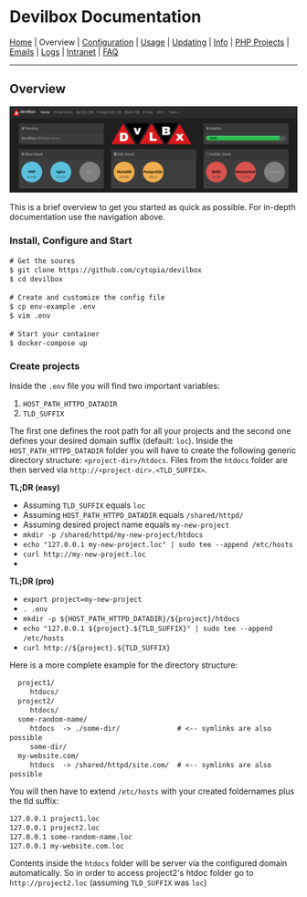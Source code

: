 # Devilbox Documentation

[Home](https://github.com/cytopia/devilbox) |
Overview |
[Configuration](Configuration.md) |
[Usage](Usage.md) |
[Updating](Updating.md) |
[Info](Info.md) |
[PHP Projects](PHP_Projects.md) |
[Emails](Emails.md) |
[Logs](Logs.md) |
[Intranet](Intranet.md) |
[FAQ](FAQ.md)

----

## Overview

![Devilbox](img/devilbox-dash.png)

This is a brief overview to get you started as quick as possible. For in-depth documentation use the navigation above.


### Install, Configure and Start

```shell
# Get the soures
$ git clone https://github.com/cytopia/devilbox
$ cd devilbox

# Create and customize the config file
$ cp env-example .env
$ vim .env

# Start your container
$ docker-compose up
```

### Create projects

Inside the `.env` file you will find two important variables:
1. `HOST_PATH_HTTPD_DATADIR`
2. `TLD_SUFFIX`

The first one defines the root path for all your projects and the second one defines your desired domain suffix (default: `loc`). Inside the `HOST_PATH_HTTPD_DATADIR` folder you will have to create the following generic directory structure: `<project-dir>/htdocs`. Files from the `htdocs` folder are then served via `http://<project-dir>.<TLD_SUFFIX>`.

**TL;DR (easy)**  

  - Assuming `TLD_SUFFIX` equals `loc`
  - Assuming `HOST_PATH_HTTPD_DATADIR` equals `/shared/httpd/`
  - Assuming desired project name equals `my-new-project`
  - `mkdir -p /shared/httpd/my-new-project/htdocs`
  - `echo "127.0.0.1 my-new-project.loc" | sudo tee --append /etc/hosts`
  - `curl http://my-new-project.loc`
  -


**TL;DR (pro)**  

  - `export project=my-new-project`
  - `. .env`
  - `mkdir -p ${HOST_PATH_HTTPD_DATADIR}/${project}/htdocs`
  - `echo "127.0.0.1 ${project}.${TLD_SUFFIX}" | sudo tee --append /etc/hosts`
  - `curl http://${project}.${TLD_SUFFIX}`

Here is a more complete example for the directory structure:
```
  project1/
     htdocs/
  project2/
     htdocs/
  some-random-name/
     htdocs  -> ./some-dir/              # <-- symlinks are also possible
	 some-dir/
  my-website.com/
     htdocs  -> /shared/httpd/site.com/  # <-- symlinks are also possible
```

You will then have to extend `/etc/hosts` with your created foldernames plus the tld suffix:
```
127.0.0.1 project1.loc
127.0.0.1 project2.loc
127.0.0.1 some-random-name.loc
127.0.0.1 my-website.com.loc
```

Contents inside the `htdocs` folder will be server via the configured domain automatically. So in order to access project2's htdoc folder go to `http://project2.loc` (assuming `TLD_SUFFIX` was `loc`)
